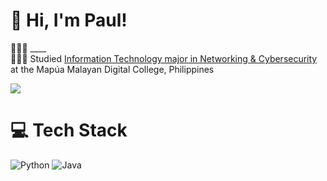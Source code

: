 <!-- Level 3: Add custom code -->

# 👋 Hi, I'm Paul!
👩🏻‍💻 ____<br/>
👩🏻‍🎓 Studied [Information Technology major in Networking & Cybersecurity](https://www.mmdc.mcl.edu.ph/) at the Mapúa Malayan Digital College, Philippines<br/>

<!-- GitHub stats from https://github.com/anuraghazra/github-readme-stats -->
![](https://github-readme-stats.vercel.app/api?username=J0eychnpulpey&theme=radical&hide_border=false&include_all_commits=true&count_private=true)<br/>

# 💻 Tech Stack
<!-- Badges from https://github.com/Ileriayo/markdown-badges -->
![Python](https://img.shields.io/badge/python-3670A0?style=for-the-badge&logo=python&logoColor=ffdd54)
![Java](https://img.shields.io/badge/java-%23ED8B00.svg?style=for-the-badge&logo=openjdk&logoColor=white)

